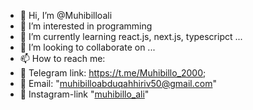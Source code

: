 - 👋 Hi, I’m @Muhibilloali
- 👀 I’m interested in programming
- 🌱 I’m currently learning react.js, next.js, typescripct ...
- 💞️ I’m looking to collaborate on ...
- 📫 How to reach me:
- 🚀 Telegram link: https://t.me/Muhibillo_2000;
- 📨 Email: "muhibilloabduqahhiriv50@gmail.com"
- 📸 Instagram-link "[muhibillo_ali](https://www.instagram.com/muhibillo_ali/)"


<!---
Muhibilloali/Muhibilloali is a ✨ special ✨ repository because its `README.md` (this file) appears on your GitHub profile.
You can click the Preview link to take a look at your changes.
--->
